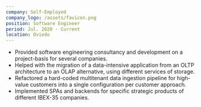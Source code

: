 ```yaml
---
company: Self-Employed
company_logo: /assets/favicon.png
position: Software Engineer
period: Jul. 2020 - Current
location: Oviedo
---
```


- Provided software engineering consultancy and development on a project-basis for several companies.
- Helped with the migration of a data-intensive application from an OLTP architecture to an OLAP alternative, using different services of storage.
- Refactored a hard-coded multitenant data ingestion pipeline for high-value customers into a single configuration per customer approach.
- Implemented SPAs and backends for specific strategic products of different IBEX-35 companies.
